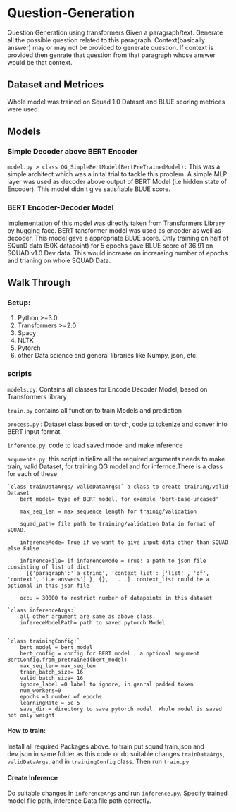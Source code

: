 # Question-Generation
Question Generation using transformers
Given a paragraph/text. Generate all the possible question related to this paragraph. Context(basically answer) may or may not be provided to generate question. If context is provided then genrate that question from that paragraph whose answer would be that context. 


## Dataset and Metrices
Whole model was trained on Squad 1.0 Dataset and BLUE scoring metrices were used.
## Models
### Simple Decoder above BERT Encoder
`model.py > class QG_SimpleBertModel(BertPreTrainedModel):` This was a simple architect which was a inital trial to tackle this problem. A simple MLP layer was used as decoder above output of BERT Model (i.e hidden state of Encoder). This model didn't give satisfiable BLUE score.


### BERT Encoder-Decoder Model
Implementation of this model was directly taken from Transformers Library by hugging face. BERT tansformer model was used as encoder as well as decoder. This model gave a appropriate BLUE score. Only training on half of SQuaD data (50K datapoint) for 5 epochs gave BLUE score of 36.91 on SQUAD v1.0 Dev data. This would increase on increasing number of epochs and trianing on whole SQUAD Data. 

## Walk Through
### Setup:
1. Python >=3.0
2. Transformers >=2.0
3. Spacy
4. NLTK
5. Pytorch
6. other Data science and general  libraries like Numpy, json, etc.

### scripts
`models.py`: Contains all classes for Encode Decoder Model, based on Transformers library

`train.py` contains all function to train Models and prediction

`process.py` : Dataset class based on torch, code to tokenize and conver into BERT input format

`inference.py`: code to load saved model and make inference

`arguments.py`:
    this script initialize all the required arguments needs to make train, valid Dataset, for training QG model and for infernce.There is a class for each of these

    `class trainDataArgs/ validDataArgs:` a class to create training/valid Dataset
        bert_model= type of BERT model, for example 'bert-base-uncased'

        max_seq_len = max sequence length for trainig/validation

        squad_path= file path to training/validation Data in format of SQUAD.

        inferenceMode= True if we want to give input data other than SQUAD else False

        inferenceFile= if inferenceMode = True: a path to json file consisting of list of dict 
          [{'paragraph':' a string', 'context_list': ['list' , 'of', 'context', 'i.e answers'] }, {}, . . .]  context_list could be a optional in this json file

        occu = 30000 to restrict number of datapoints in this dataset 

    `class inferenceArgs:`
        all other argument are same as above class.
        infereceModelPath= path to saved pytorch Model


    `class trainingConfig:`
        bert_model = bert_model
        bert_config = config for BERT model , a optional argument. BertConfig.from_pretrained(bert_model)
        max_seq_len= max_seq_len
        train_batch_size= 16
        valid_batch_size= 16
        ignore_label =0 label to ignore, in genral padded token
        num_workers=0
        epochs =3 number of epochs
        learningRate = 5e-5
        save_dir = directory to save pytorch model. Whole model is saved not only weight

#### How to train: 
Install all required Packages above. to train put squad train.json and dev.json in same folder as this code or do suitable changes `trainDataArgs`, `validDataArgs`, and in `trainingConfig` class. Then run `train.py` 
#### Create Inference
Do suitable changes in `inferenceArgs` and run `inference.py`. Specify trained model file path, inference Data file path correctly.


